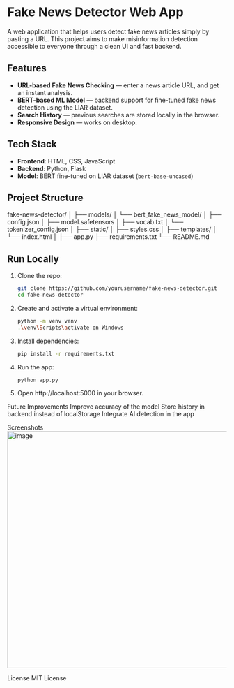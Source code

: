 # Fake News Detector Web App
A web application that helps users detect fake news articles simply by pasting a URL. This project aims to make misinformation detection accessible to everyone through a clean UI and fast backend.

## Features
- **URL-based Fake News Checking** — enter a news article URL, and get an instant analysis.
- **BERT-based ML Model** — backend support for fine-tuned fake news detection using the LIAR dataset.
- **Search History** — previous searches are stored locally in the browser.
- **Responsive Design** — works on desktop.

## Tech Stack
- **Frontend**: HTML, CSS, JavaScript
- **Backend**: Python, Flask
- **Model**: BERT fine-tuned on LIAR dataset (`bert-base-uncased`)

## Project Structure
fake-news-detector/
│
├── models/
│ └── bert_fake_news_model/
│ ├── config.json
│ ├── model.safetensors
│ ├── vocab.txt
│ └── tokenizer_config.json
│
├── static/
│ ├── styles.css
│
├── templates/
│ └── index.html
│
├── app.py
├── requirements.txt
└── README.md

## Run Locally
1. Clone the repo:
   ```bash
   git clone https://github.com/yourusername/fake-news-detector.git
   cd fake-news-detector
2. Create and activate a virtual environment:
   ```bash
   python -m venv venv
   .\venv\Scripts\activate on Windows
3. Install dependencies:
   ```bash
   pip install -r requirements.txt
4. Run the app:
   ```bash
   python app.py
5. Open http://localhost:5000 in your browser.
   
Future Improvements
Improve accuracy of the model
Store history in backend instead of localStorage
Integrate AI detection in the app

Screenshots
<img width="765" height="543" alt="image" src="https://github.com/user-attachments/assets/520dfa54-6079-4285-96ac-76de5cf30ecc" />

License
MIT License
